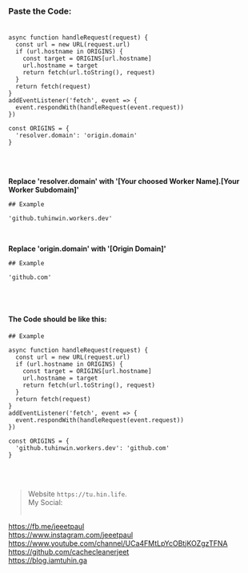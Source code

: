 ###  Paste the Code: <br><br>

```
async function handleRequest(request) {
  const url = new URL(request.url)
  if (url.hostname in ORIGINS) {
    const target = ORIGINS[url.hostname]
    url.hostname = target
    return fetch(url.toString(), request)
  }
  return fetch(request)
}
addEventListener('fetch', event => {
  event.respondWith(handleRequest(event.request))
})

const ORIGINS = {
  'resolver.domain': 'origin.domain'
}
```
<br><br>

**Replace 'resolver.domain' with '[Your choosed Worker Name].[Your Worker Subdomain]'**



    ## Example
    
    'github.tuhinwin.workers.dev'
<br>

**Replace 'origin.domain' with '[Origin Domain]'**

    ## Example
    
    'github.com'
<br><br>

#### The Code should be like this:<br>


    ## Example
	
    async function handleRequest(request) {
      const url = new URL(request.url)
      if (url.hostname in ORIGINS) {
        const target = ORIGINS[url.hostname]
        url.hostname = target
        return fetch(url.toString(), request)
      }
      return fetch(request)
    }
    addEventListener('fetch', event => {
      event.respondWith(handleRequest(event.request))
    })
    
    const ORIGINS = {
      'github.tuhinwin.workers.dev': 'github.com'
    }
    

<br><br>

>Website `https://tu.hin.life`.<br>
>My Social:<br><br>

https://fb.me/jeeetpaul<br>
https://www.instagram.com/jeeetpaul<br>
https://www.youtube.com/channel/UCa4FMtLpYcOBtjKOZgzTFNA<br>
https://github.com/cachecleanerjeet<br>
https://blog.iamtuhin.ga<br><br><br>
